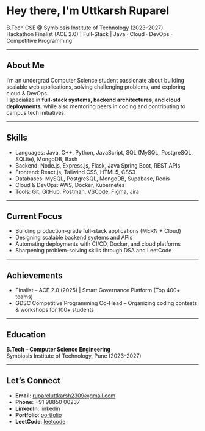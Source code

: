 # Hey there, I'm Uttkarsh Ruparel  

B.Tech CSE @ Symbiosis Institute of Technology (2023–2027)  
Hackathon Finalist (ACE 2.0) | Full-Stack | Java · Cloud · DevOps · Competitive Programming  

---

## About Me  

I’m an undergrad Computer Science student passionate about building scalable web applications, solving challenging problems, and exploring cloud & DevOps.  
I specialize in **full-stack systems, backend architectures, and cloud deployments**, while also mentoring peers in coding and contributing to campus tech initiatives.  

---

## Skills  

- Languages: Java, C++, Python, JavaScript, SQL (MySQL, PostgreSQL, SQLite), MongoDB, Bash  
- Backend: Node.js, Express.js, Flask, Java Spring Boot, REST APIs  
- Frontend: React.js, Tailwind CSS, HTML5, CSS3  
- Databases: MySQL, PostgreSQL, MongoDB, Supabase, Redis  
- Cloud & DevOps: AWS, Docker, Kubernetes
- Tools: Git, GitHub, Postman, VSCode, Figma, Jira

---

## Current Focus  

- Building production-grade full-stack applications (MERN + Cloud)
- Designing scalable backend systems and APIs
- Automating deployments with CI/CD, Docker, and cloud platforms
- Sharpening problem-solving skills through DSA and LeetCode

---

## Achievements  

- Finalist – ACE 2.0 (2025) | Smart Governance Platform (Top 400+ teams)  
- GDSC Competitive Programming Co-Head – Organizing coding contests & workshops for 100+ students

---

## Education  

**B.Tech – Computer Science Engineering**  
Symbiosis Institute of Technology, Pune (2023–2027)

---

## Let’s Connect  

- **Email**: [rupareluttkarsh2309@gmail.com](mailto:rupareluttkarsh2309@gmail.com)  
- **Phone**: +91 98850 00237  
- **LinkedIn**: [linkedin](https://www.linkedin.com/in/uttkarsh-ruparel/)  
- **Portfolio**: [portfolio](uttkarsh-ruparel.vercel.app)
- **LeetCode**: [leetcode](https://leetcode.com/u/Uttkarsh09_/)  
